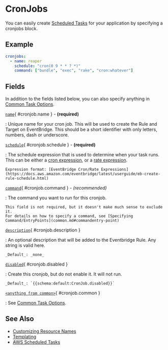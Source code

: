 # CronJobs

You can easily create [Scheduled Tasks](https://docs.aws.amazon.com/AmazonECS/latest/developerguide/scheduled_tasks.html) for your application by specifying a cronjobs block.

## Example
```yaml
cronjobs:
  - name: reaper
    schedule: "cron(0 9 * * ? *)"
    command: ["bundle", "exec", "rake", "cron:whatever"]
```


## Fields

In addition to the fields listed below, you can also specify anything in [Common Task Options](common.md).

[`name`](#cronjob.name){ #cronjob.name } - **(required)**

:   Unique name for your cron job. This will be used to create the Rule and Target on EventBridge. This should be a short identifier with only letters, numbers, dash or underscore.

[`schedule`](#cronjob.schedule){ #cronjob.schedule } - **(required)**

:   The schedule expression that is used to determine when your task runs. This can be either a [cron expression](https://docs.aws.amazon.com/eventbridge/latest/userguide/eb-create-rule-schedule.html#eb-cron-expressions), or a [rate expression](https://docs.aws.amazon.com/eventbridge/latest/userguide/eb-create-rule-schedule.html#eb-rate-expressions).

    Expression format: [EventBridge Cron/Rate Expressions](https://docs.aws.amazon.com/eventbridge/latest/userguide/eb-create-rule-schedule.html)

[`command`](#cronjob.command){ #cronjob.command } - _(recommended)_

:   The command you want to run for this cronjob.

    This field is not required, but it doesn't make much sense to exclude it.
    For details on how to specify a command, see [Specifying Command/EntryPoints](common.md#commandentry-point)

[`description`](#cronjob.description){ #cronjob.description }

:   An optional description that will be added to the Eventbridge Rule. Any string is valid here.

    _Default_: _none_

[`disabled`](#cronjob.disabled){ #cronjob.disabled }

:   Create this cronjob, but do not enable it. It will not run.

    _Default_: `{{schema:default:CronJob.disabled}}`

[`<anything from common>`](#cronjob.common){ #cronjob.common }

:   See [Common Task Options](common.md).

## See Also

* [Customizing Resource Names](naming.md)
* [Templating](../templating.md)
* [AWS Scheduled Tasks](https://docs.aws.amazon.com/AmazonECS/latest/developerguide/scheduled_tasks.html)